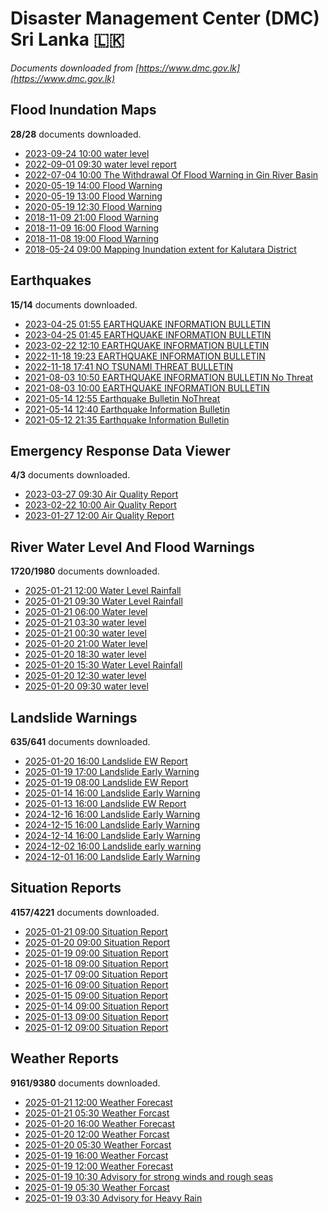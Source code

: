 # Disaster Management Center (DMC) Sri Lanka :sri_lanka:

*Documents downloaded from [https://www.dmc.gov.lk](https://www.dmc.gov.lk)*

## Flood Inundation Maps

**28/28** documents downloaded.

* [2023-09-24 10:00 water level](data/flood-inundation-maps/20230924.1000.water-level.pdf)
* [2022-09-01 09:30 water level report](data/flood-inundation-maps/20220901.0930.water-level-report.pdf)
* [2022-07-04 10:00 The Withdrawal Of Flood Warning in Gin River Basin](data/flood-inundation-maps/20220704.1000.the-withdrawal-of-flood-warning-in-gin-river-basin.pdf)
* [2020-05-19 14:00 Flood Warning](data/flood-inundation-maps/20200519.1400.flood-warning.pdf)
* [2020-05-19 13:00 Flood Warning](data/flood-inundation-maps/20200519.1300.flood-warning.pdf)
* [2020-05-19 12:30 Flood Warning](data/flood-inundation-maps/20200519.1230.flood-warning.pdf)
* [2018-11-09 21:00 Flood Warning](data/flood-inundation-maps/20181109.2100.flood-warning.PDF)
* [2018-11-09 16:00 Flood Warning](data/flood-inundation-maps/20181109.1600.flood-warning.PDF)
* [2018-11-08 19:00 Flood Warning](data/flood-inundation-maps/20181108.1900.flood-warning.PDF)
* [2018-05-24 09:00 Mapping Inundation extent for Kalutara District](data/flood-inundation-maps/20180524.0900.mapping-inundation-extent-for-kalutara-district.pdf)

## Earthquakes

**15/14** documents downloaded.

* [2023-04-25 01:55 EARTHQUAKE INFORMATION BULLETIN](data/earthquakes/20230425.0155.earthquake-information-bulletin.pdf)
* [2023-04-25 01:45 EARTHQUAKE INFORMATION BULLETIN](data/earthquakes/20230425.0145.earthquake-information-bulletin.pdf)
* [2023-02-22 12:10 EARTHQUAKE INFORMATION BULLETIN](data/earthquakes/20230222.1210.earthquake-information-bulletin.pdf)
* [2022-11-18 19:23 EARTHQUAKE INFORMATION BULLETIN](data/earthquakes/20221118.1923.earthquake-information-bulletin.pdf)
* [2022-11-18 17:41 NO TSUNAMI THREAT BULLETIN](data/earthquakes/20221118.1741.no-tsunami-threat-bulletin.pdf)
* [2021-08-03 10:50 EARTHQUAKE INFORMATION BULLETIN No Threat](data/earthquakes/20210803.1050.earthquake-information-bulletin-no-threat.pdf)
* [2021-08-03 10:00 EARTHQUAKE INFORMATION BULLETIN](data/earthquakes/20210803.1000.earthquake-information-bulletin.pdf)
* [2021-05-14 12:55 Earthquake Bulletin NoThreat](data/earthquakes/20210514.1255.earthquake-bulletin-nothreat.pdf)
* [2021-05-14 12:40 Earthquake Information Bulletin](data/earthquakes/20210514.1240.earthquake-information-bulletin.pdf)
* [2021-05-12 21:35 Earthquake Information Bulletin](data/earthquakes/20210512.2135.earthquake-information-bulletin.pdf)

## Emergency Response Data Viewer

**4/3** documents downloaded.

* [2023-03-27 09:30 Air Quality Report](data/emergency-response-data-viewer/20230327.0930.air-quality-report.pdf)
* [2023-02-22 10:00 Air Quality Report](data/emergency-response-data-viewer/20230222.1000.air-quality-report.pdf)
* [2023-01-27 12:00 Air Quality Report](data/emergency-response-data-viewer/20230127.1200.air-quality-report.pdf)

## River Water Level And Flood Warnings

**1720/1980** documents downloaded.

* [2025-01-21 12:00 Water Level  Rainfall](data/river-water-level-and-flood-warnings/20250121.1200.water-level-rainfall.jpg)
* [2025-01-21 09:30 Water Level  Rainfall](data/river-water-level-and-flood-warnings/20250121.0930.water-level-rainfall.jpg)
* [2025-01-21 06:00 Water level](data/river-water-level-and-flood-warnings/20250121.0600.water-level.jpg)
* [2025-01-21 03:30 water level](data/river-water-level-and-flood-warnings/20250121.0330.water-level.jpg)
* [2025-01-21 00:30 water level](data/river-water-level-and-flood-warnings/20250121.0030.water-level.jpg)
* [2025-01-20 21:00 Water level](data/river-water-level-and-flood-warnings/20250120.2100.water-level.jpg)
* [2025-01-20 18:30 water level](data/river-water-level-and-flood-warnings/20250120.1830.water-level.jpg)
* [2025-01-20 15:30 Water Level  Rainfall](data/river-water-level-and-flood-warnings/20250120.1530.water-level-rainfall.jpg)
* [2025-01-20 12:30 water level](data/river-water-level-and-flood-warnings/20250120.1230.water-level.jpg)
* [2025-01-20 09:30 water level](data/river-water-level-and-flood-warnings/20250120.0930.water-level.jpg)

## Landslide Warnings

**635/641** documents downloaded.

* [2025-01-20 16:00 Landslide EW Report](data/landslide-warnings/20250120.1600.landslide-ew-report.pdf)
* [2025-01-19 17:00 Landslide Early Warning](data/landslide-warnings/20250119.1700.landslide-early-warning.pdf)
* [2025-01-19 08:00 Landslide EW Report](data/landslide-warnings/20250119.0800.landslide-ew-report.pdf)
* [2025-01-14 16:00 Landslide Early Warning](data/landslide-warnings/20250114.1600.landslide-early-warning.pdf)
* [2025-01-13 16:00 Landslide EW Report](data/landslide-warnings/20250113.1600.landslide-ew-report.pdf)
* [2024-12-16 16:00 Landslide Early Warning](data/landslide-warnings/20241216.1600.landslide-early-warning.pdf)
* [2024-12-15 16:00 Landslide Early Warning](data/landslide-warnings/20241215.1600.landslide-early-warning.pdf)
* [2024-12-14 16:00 Landslide Early Warning](data/landslide-warnings/20241214.1600.landslide-early-warning.pdf)
* [2024-12-02 16:00 Landslide early warning](data/landslide-warnings/20241202.1600.landslide-early-warning.pdf)
* [2024-12-01 16:00 Landslide Early Warning](data/landslide-warnings/20241201.1600.landslide-early-warning.pdf)

## Situation Reports

**4157/4221** documents downloaded.

* [2025-01-21 09:00 Situation Report](data/situation-reports/20250121.0900.situation-report.pdf)
* [2025-01-20 09:00 Situation Report](data/situation-reports/20250120.0900.situation-report.pdf)
* [2025-01-19 09:00 Situation Report](data/situation-reports/20250119.0900.situation-report.pdf)
* [2025-01-18 09:00 Situation Report](data/situation-reports/20250118.0900.situation-report.pdf)
* [2025-01-17 09:00 Situation Report](data/situation-reports/20250117.0900.situation-report.pdf)
* [2025-01-16 09:00 Situation Report](data/situation-reports/20250116.0900.situation-report.pdf)
* [2025-01-15 09:00 Situation Report](data/situation-reports/20250115.0900.situation-report.pdf)
* [2025-01-14 09:00 Situation Report](data/situation-reports/20250114.0900.situation-report.pdf)
* [2025-01-13 09:00 Situation Report](data/situation-reports/20250113.0900.situation-report.pdf)
* [2025-01-12 09:00 Situation Report](data/situation-reports/20250112.0900.situation-report.pdf)

## Weather Reports

**9161/9380** documents downloaded.

* [2025-01-21 12:00 Weather Forecast](data/weather-reports/20250121.1200.weather-forecast.pdf)
* [2025-01-21 05:30 Weather Forcast](data/weather-reports/20250121.0530.weather-forcast.pdf)
* [2025-01-20 16:00 Weather Forecast](data/weather-reports/20250120.1600.weather-forecast.pdf)
* [2025-01-20 12:00 Weather Forcast](data/weather-reports/20250120.1200.weather-forcast.pdf)
* [2025-01-20 05:30 Weather Forcast](data/weather-reports/20250120.0530.weather-forcast.pdf)
* [2025-01-19 16:00 Weather Forcast](data/weather-reports/20250119.1600.weather-forcast.pdf)
* [2025-01-19 12:00 Weather Forecast](data/weather-reports/20250119.1200.weather-forecast.pdf)
* [2025-01-19 10:30 Advisory for strong winds and rough seas](data/weather-reports/20250119.1030.advisory-for-strong-winds-and-rough-seas.pdf)
* [2025-01-19 05:30 Weather Forcast](data/weather-reports/20250119.0530.weather-forcast.pdf)
* [2025-01-19 03:30 Advisory for Heavy Rain](data/weather-reports/20250119.0330.advisory-for-heavy-rain.pdf)
